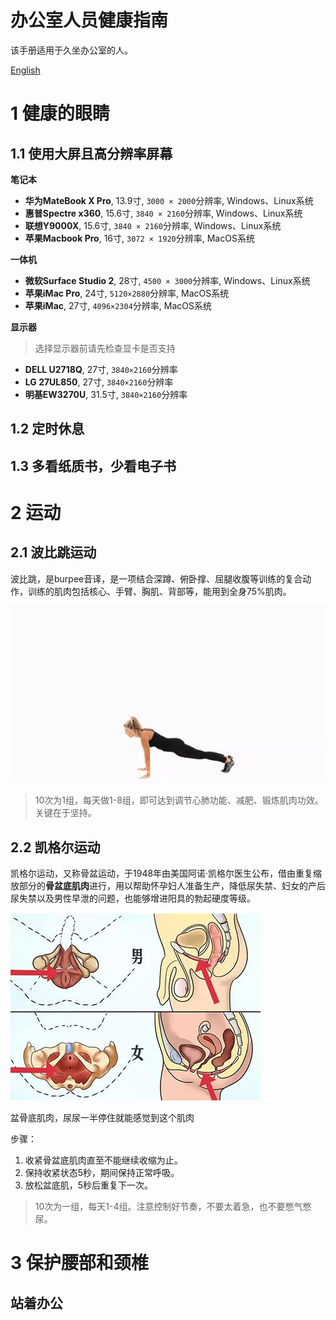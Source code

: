 # 办公室人员健康指南

该手册适用于久坐办公室的人。

[English](README.md)

# 1 健康的眼睛
## 1.1 使用大屏且高分辨率屏幕
**笔记本**
- **华为MateBook X Pro**, 13.9寸, `3000 × 2000`分辨率, Windows、Linux系统
- **惠普Spectre x360**, 15.6寸, `3840 × 2160`分辨率, Windows、Linux系统
- **联想Y9000X**, 15.6寸, `3840 × 2160`分辨率, Windows、Linux系统
- **苹果Macbook Pro**, 16寸, `3072 × 1920`分辨率, MacOS系统

**一体机**
- **微软Surface Studio 2**, 28寸, `4500 × 3000`分辨率, Windows、Linux系统
- **苹果iMac Pro**, 24寸, `5120×2880`分辨率, MacOS系统
- **苹果iMac**, 27寸, `4096×2304`分辨率, MacOS系统

**显示器**
> 选择显示器前请先检查显卡是否支持
- **DELL U2718Q**, 27寸, `3840×2160`分辨率
- **LG 27UL850**, 27寸, `3840×2160`分辨率
- **明基EW3270U**,  31.5寸, `3840×2160`分辨率

## 1.2 定时休息

## 1.3 多看纸质书，少看电子书

# 2 运动
## 2.1 波比跳运动
波比跳，是burpee音译，是一项结合深蹲、俯卧撑、屈腿收腹等训练的复合动作，训练的肌肉包括核心、手臂、胸肌、背部等，能用到全身75%肌肉。

![](pobee.webp)

> 10次为1组，每天做1-8组，即可达到调节心肺功能、减肥、锻炼肌肉功效。关键在于坚持。

## 2.2 凯格尔运动
凯格尔运动，又称骨盆运动，于1948年由美国阿诺·凯格尔医生公布，借由重复缩放部分的**骨盆底肌肉**进行，用以帮助怀孕妇人准备生产，降低尿失禁、妇女的产后尿失禁以及男性早泄的问题，也能够增进阳具的勃起硬度等级。

![](pelvic_anatomy.jpg)

盆骨底肌肉，尿尿一半停住就能感觉到这个肌肉

步骤：
1. 收紧骨盆底肌肉直至不能继续收缩为止。
2. 保持收紧状态5秒，期间保持正常呼吸。
3. 放松盆底肌，5秒后重复下一次。

> 10次为一组，每天1-4组。注意控制好节奏，不要太着急，也不要憋气憋尿。

# 3 保护腰部和颈椎
## 站着办公


